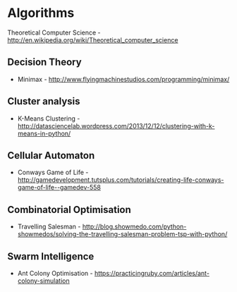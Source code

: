 Algorithms
==========

Theoretical Computer Science - http://en.wikipedia.org/wiki/Theoretical_computer_science

Decision Theory
---------------

* Minimax - http://www.flyingmachinestudios.com/programming/minimax/

Cluster analysis
---------------

* K-Means Clustering - http://datasciencelab.wordpress.com/2013/12/12/clustering-with-k-means-in-python/

Cellular Automaton
------------------

* Conways Game of Life - http://gamedevelopment.tutsplus.com/tutorials/creating-life-conways-game-of-life--gamedev-558

Combinatorial Optimisation
--------------------------

* Travelling Salesman - http://blog.showmedo.com/python-showmedos/solving-the-travelling-salesman-problem-tsp-with-python/

Swarm Intelligence
------------------

* Ant Colony Optimisation - https://practicingruby.com/articles/ant-colony-simulation

